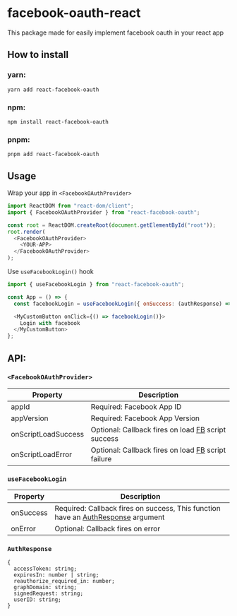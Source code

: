 # facebook-oauth-react

This package made for easily implement facebook oauth in your react app

## How to install

### yarn:

    yarn add react-facebook-oauth

### npm:

    npm install react-facebook-oauth

### pnpm:

    pnpm add react-facebook-oauth

## Usage

Wrap your app in `<FacebookOAuthProvider>`
```js
import ReactDOM from "react-dom/client";
import { FacebookOAuthProvider } from "react-facebook-oauth";

const root = ReactDOM.createRoot(document.getElementById("root"));
root.render(
  <FacebookOAuthProvider>
    <YOUR-APP>
  </FacebookOAuthProvider>
);
```

Use `useFacebookLogin()` hook
```js
import { useFacebookLogin } from "react-facebook-oauth";

const App = () => {
  const facebookLogin = useFacebookLogin({ onSuccess: (authResponse) => console.log(authresponse) });

  <MyCustomButton onClick={() => facebookLogin()}>
    Login with facebook
  </MyCustomButton>
};
```

## API:

### `<FacebookOAuthProvider>`

|Property|Description|
|--------|-----------|
|appId|Required: Facebook App ID|
|appVersion|Required: Facebook App Version|
|onScriptLoadSuccess|Optional: Callback fires on load [FB](https://connect.facebook.net/en_US/sdk.js) script success|
|onScriptLoadError|Optional: Callback fires on load [FB](https://connect.facebook.net/en_US/sdk.js) script failure|

### `useFacebookLogin`

|Property|Description|
|--------|-----------|
|onSuccess|Required: Callback fires on success, This function have an [AuthResponse](#AuthResponse) argument|
|onError|Optional: Callback fires on error|

### `AuthResponse`

    {
      accessToken: string;
      expiresIn: number | string;
      reauthorize_required_in: number;
      graphDomain: string;
      signedRequest: string;
      userID: string;
    }
